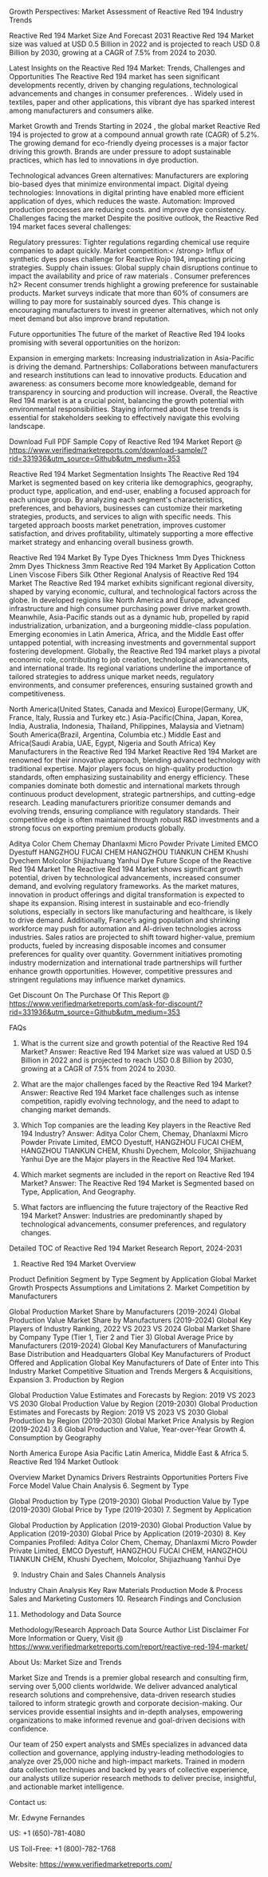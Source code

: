 Growth Perspectives: Market Assessment of Reactive Red 194 Industry Trends


Reactive Red 194 Market Size And Forecast 2031
Reactive Red 194 Market size was valued at USD 0.5 Billion in 2022 and is projected to reach USD 0.8 Billion by 2030, growing at a CAGR of 7.5% from 2024 to 2030.

Latest Insights on the Reactive Red 194 Market: Trends, Challenges and Opportunities
The Reactive Red 194 market has seen significant developments recently, driven by changing regulations, technological advancements and changes in consumer preferences. . Widely used in textiles, paper and other applications, this vibrant dye has sparked interest among manufacturers and consumers alike.

Market Growth and Trends
Starting in 2024 , the global market Reactive Red 194 is projected to grow at a compound annual growth rate (CAGR) of 5.2%. The growing demand for eco-friendly dyeing processes is a major factor driving this growth. Brands are under pressure to adopt sustainable practices, which has led to innovations in dye production.

Technological advances
Green alternatives: Manufacturers are exploring bio-based dyes that minimize environmental impact.
Digital dyeing technologies: Innovations in digital printing have enabled more efficient application of dyes, which reduces the waste.
Automation: Improved production processes are reducing costs. and improve dye consistency.
Challenges facing the market
Despite the positive outlook, the Reactive Red 194 market faces several challenges:

Regulatory pressures: Tighter regulations regarding chemical use require companies to adapt quickly.
Market competition:< /strong> Influx of synthetic dyes poses challenge for Reactive Rojo 194, impacting pricing strategies.
Supply chain issues: Global supply chain disruptions continue to impact the availability and price of raw materials .
Consumer preferences
h2>
Recent consumer trends highlight a growing preference for sustainable products. Market surveys indicate that more than 60% of consumers are willing to pay more for sustainably sourced dyes. This change is encouraging manufacturers to invest in greener alternatives, which not only meet demand but also improve brand reputation.

Future opportunities
The future of the market of Reactive Red 194 looks promising with several opportunities on the horizon:

Expansion in emerging markets: Increasing industrialization in Asia-Pacific is driving the demand.
Partnerships: Collaborations between manufacturers and research institutions can lead to innovative products.
Education and awareness: as consumers become more knowledgeable, demand for transparency in sourcing and production will increase.
Overall, the Reactive Red 194 market is at a crucial point, balancing the growth potential with environmental responsibilities. Staying informed about these trends is essential for stakeholders seeking to effectively navigate this evolving landscape.

Download Full PDF Sample Copy of Reactive Red 194 Market Report @ https://www.verifiedmarketreports.com/download-sample/?rid=331936&utm_source=Github&utm_medium=353

Reactive Red 194 Market Segmentation Insights
The Reactive Red 194 Market is segmented based on key criteria like demographics, geography, product type, application, and end-user, enabling a focused approach for each unique group. By analyzing each segment's characteristics, preferences, and behaviors, businesses can customize their marketing strategies, products, and services to align with specific needs. This targeted approach boosts market penetration, improves customer satisfaction, and drives profitability, ultimately supporting a more effective market strategy and enhancing overall business growth.

Reactive Red 194 Market By Type
Dyes Thickness 1mm
Dyes Thickness 2mm
Dyes Thickness 3mm
Reactive Red 194 Market By Application
Cotton
Linen
Viscose Fibers
Silk
Other
Regional Analysis of Reactive Red 194 Market
The Reactive Red 194 market exhibits significant regional diversity, shaped by varying economic, cultural, and technological factors across the globe. In developed regions like North America and Europe, advanced infrastructure and high consumer purchasing power drive market growth. Meanwhile, Asia-Pacific stands out as a dynamic hub, propelled by rapid industrialization, urbanization, and a burgeoning middle-class population. Emerging economies in Latin America, Africa, and the Middle East offer untapped potential, with increasing investments and governmental support fostering development. Globally, the Reactive Red 194 market plays a pivotal economic role, contributing to job creation, technological advancements, and international trade. Its regional variations underline the importance of tailored strategies to address unique market needs, regulatory environments, and consumer preferences, ensuring sustained growth and competitiveness.

North America(United States, Canada and Mexico)
Europe(Germany, UK, France, Italy, Russia and Turkey etc.)
Asia-Pacific(China, Japan, Korea, India, Australia, Indonesia, Thailand, Philippines, Malaysia and Vietnam)
South America(Brazil, Argentina, Columbia etc.)
Middle East and Africa(Saudi Arabia, UAE, Egypt, Nigeria and South Africa)
Key Manufacturers in the Reactive Red 194 Market
Reactive Red 194 Market are renowned for their innovative approach, blending advanced technology with traditional expertise. Major players focus on high-quality production standards, often emphasizing sustainability and energy efficiency. These companies dominate both domestic and international markets through continuous product development, strategic partnerships, and cutting-edge research. Leading manufacturers prioritize consumer demands and evolving trends, ensuring compliance with regulatory standards. Their competitive edge is often maintained through robust R&D investments and a strong focus on exporting premium products globally.

Aditya Color Chem
Chemay
Dhanlaxmi Micro Powder Private Limited
EMCO Dyestuff
HANGZHOU FUCAI CHEM
HANGZHOU TIANKUN CHEM
Khushi Dyechem
Molcolor
Shijiazhuang Yanhui Dye
Future Scope of the Reactive Red 194 Market
The Reactive Red 194 Market shows significant growth potential, driven by technological advancements, increased consumer demand, and evolving regulatory frameworks. As the market matures, innovation in product offerings and digital transformation is expected to shape its expansion. Rising interest in sustainable and eco-friendly solutions, especially in sectors like manufacturing and healthcare, is likely to drive demand. Additionally, France’s aging population and shrinking workforce may push for automation and AI-driven technologies across industries. Sales ratios are projected to shift toward higher-value, premium products, fueled by increasing disposable incomes and consumer preferences for quality over quantity. Government initiatives promoting industry modernization and international trade partnerships will further enhance growth opportunities. However, competitive pressures and stringent regulations may influence market dynamics.

Get Discount On The Purchase Of This Report @ https://www.verifiedmarketreports.com/ask-for-discount/?rid=331936&utm_source=Github&utm_medium=353

FAQs
1. What is the current size and growth potential of the Reactive Red 194 Market?
Answer: Reactive Red 194 Market size was valued at USD 0.5 Billion in 2022 and is projected to reach USD 0.8 Billion by 2030, growing at a CAGR of 7.5% from 2024 to 2030.

2. What are the major challenges faced by the Reactive Red 194 Market?
Answer: Reactive Red 194 Market face challenges such as intense competition, rapidly evolving technology, and the need to adapt to changing market demands.

3. Which Top companies are the leading Key players in the Reactive Red 194 Industry?
Answer: Aditya Color Chem, Chemay, Dhanlaxmi Micro Powder Private Limited, EMCO Dyestuff, HANGZHOU FUCAI CHEM, HANGZHOU TIANKUN CHEM, Khushi Dyechem, Molcolor, Shijiazhuang Yanhui Dye are the Major players in the Reactive Red 194 Market.

4. Which market segments are included in the report on Reactive Red 194 Market?
Answer: The Reactive Red 194 Market is Segmented based on Type, Application, And Geography.

5. What factors are influencing the future trajectory of the Reactive Red 194 Market?
Answer: Industries are predominantly shaped by technological advancements, consumer preferences, and regulatory changes.

Detailed TOC of Reactive Red 194 Market Research Report, 2024-2031
1. Reactive Red 194 Market Overview

Product Definition
Segment by Type
Segment by Application
Global Market Growth Prospects
Assumptions and Limitations
2. Market Competition by Manufacturers

Global Production Market Share by Manufacturers (2019-2024)
Global Production Value Market Share by Manufacturers (2019-2024)
Global Key Players of Industry Ranking, 2022 VS 2023 VS 2024
Global Market Share by Company Type (Tier 1, Tier 2 and Tier 3)
Global Average Price by Manufacturers (2019-2024)
Global Key Manufacturers of Manufacturing Base Distribution and Headquarters
Global Key Manufacturers of Product Offered and Application
Global Key Manufacturers of Date of Enter into This Industry
Market Competitive Situation and Trends
Mergers & Acquisitions, Expansion
3. Production by Region

Global Production Value Estimates and Forecasts by Region: 2019 VS 2023 VS 2030
Global Production Value by Region (2019-2030)
Global Production Estimates and Forecasts by Region: 2019 VS 2023 VS 2030
Global Production by Region (2019-2030)
Global Market Price Analysis by Region (2019-2024) 3.6 Global Production and Value, Year-over-Year Growth
4. Consumption by Geography

North America
Europe
Asia Pacific
Latin America, Middle East & Africa
5. Reactive Red 194 Market Outlook

Overview
Market Dynamics
Drivers
Restraints
Opportunities
Porters Five Force Model
Value Chain Analysis 
6. Segment by Type

Global Production by Type (2019-2030)
Global Production Value by Type (2019-2030)
Global Price by Type (2019-2030)
7. Segment by Application

Global Production by Application (2019-2030)
Global Production Value by Application (2019-2030)
Global Price by Application (2019-2030)
8. Key Companies Profiled: Aditya Color Chem, Chemay, Dhanlaxmi Micro Powder Private Limited, EMCO Dyestuff, HANGZHOU FUCAI CHEM, HANGZHOU TIANKUN CHEM, Khushi Dyechem, Molcolor, Shijiazhuang Yanhui Dye

9. Industry Chain and Sales Channels Analysis

Industry Chain Analysis
Key Raw Materials
Production Mode & Process
Sales and Marketing
Customers
10. Research Findings and Conclusion

11. Methodology and Data Source

Methodology/Research Approach
Data Source
Author List
Disclaimer
For More Information or Query, Visit @ https://www.verifiedmarketreports.com/report/reactive-red-194-market/

About Us: Market Size and Trends

Market Size and Trends is a premier global research and consulting firm, serving over 5,000 clients worldwide. We deliver advanced analytical research solutions and comprehensive, data-driven research studies tailored to inform strategic growth and corporate decision-making. Our services provide essential insights and in-depth analyses, empowering organizations to make informed revenue and goal-driven decisions with confidence.

Our team of 250 expert analysts and SMEs specializes in advanced data collection and governance, applying industry-leading methodologies to analyze over 25,000 niche and high-impact markets. Trained in modern data collection techniques and backed by years of collective experience, our analysts utilize superior research methods to deliver precise, insightful, and actionable market intelligence.

Contact us:

Mr. Edwyne Fernandes

US: +1 (650)-781-4080

US Toll-Free: +1 (800)-782-1768

Website: https://www.verifiedmarketreports.com/
